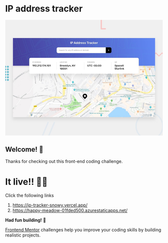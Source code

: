 # IP address tracker

![Design preview for the IP address tracker coding challenge](./src/design/desktop-preview.jpg)

## Welcome! 👋

Thanks for checking out this front-end coding challenge.

# It live!! 🚀🚀

Click the following links
1. https://ip-tracker-snowy.vercel.app/
2. https://happy-meadow-01fded500.azurestaticapps.net/

**Had fun building!** 🚀


[Frontend Mentor](https://www.frontendmentor.io) challenges help you improve your coding skills by building realistic projects.